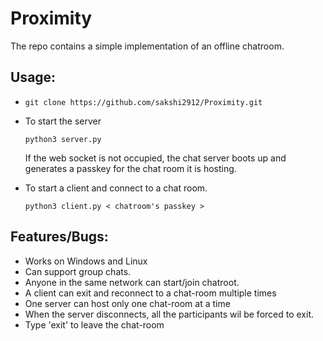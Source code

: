 # Proximity

The repo contains a simple implementation of an offline chatroom.



## Usage:

-   
    ``` git clone https://github.com/sakshi2912/Proximity.git ```

- To start the server
  
    ``` python3 server.py ```

    If the web socket is not occupied, the chat server boots up and generates a passkey for the chat room it is hosting.

- To start a client and connect to a chat room.
  
    ``` python3 client.py < chatroom's passkey > ```

## Features/Bugs:

- Works on Windows and Linux
- Can support group chats.
- Anyone in the same network can start/join chatroot.
- A client can exit and reconnect to a chat-room multiple times
- One server can host only one chat-room at a time
- When the server disconnects, all the participants wil be forced to exit.
- Type 'exit' to leave the chat-room
